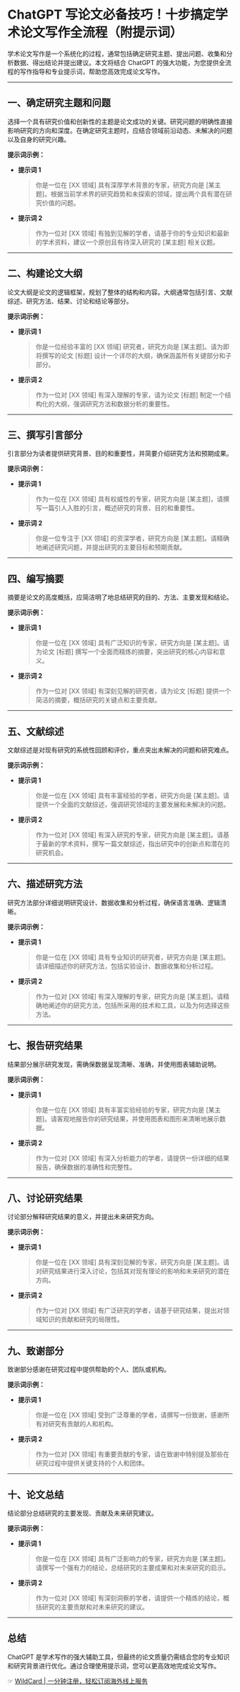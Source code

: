 # ChatGPT 写论文必备技巧！十步搞定学术论文写作全流程（附提示词）

学术论文写作是一个系统化的过程，通常包括确定研究主题、提出问题、收集和分析数据、得出结论并提出建议。本文将结合 ChatGPT 的强大功能，为您提供全流程的写作指导和专业提示词，帮助您高效完成论文写作。

---

## 一、确定研究主题和问题

选择一个具有研究价值和创新性的主题是论文成功的关键。研究问题的明确性直接影响研究的方向和深度。在确定研究主题时，应结合领域前沿动态、未解决的问题以及自身的研究兴趣。

**提示词示例：**

- **提示词 1**  
  > 你是一位在 [XX 领域] 具有深厚学术背景的专家，研究方向是 [某主题]。根据当前学术界的研究趋势和未探索的领域，提出两个具有潜在研究价值的问题。

- **提示词 2**  
  > 作为一位对 [XX 领域] 有独到见解的学者，请基于你的专业知识和最新的学术资料，建议一个原创且有待深入研究的 [某主题] 相关议题。

---

## 二、构建论文大纲

论文大纲是论文的逻辑框架，规划了整体的结构和内容。大纲通常包括引言、文献综述、研究方法、结果、讨论和结论等部分。

**提示词示例：**

- **提示词 1**  
  > 你是一位经验丰富的 [XX 领域] 研究者，研究方向是 [某主题]。请为即将撰写的论文 [标题] 设计一个详尽的大纲，确保涵盖所有关键部分和子部分。

- **提示词 2**  
  > 作为一位对 [XX 领域] 有深入理解的专家，请为论文 [标题] 制定一个结构化的大纲，强调研究方法和数据分析的重要性。

---

## 三、撰写引言部分

引言部分为读者提供研究背景、目的和重要性，并简要介绍研究方法和预期成果。

**提示词示例：**

- **提示词 1**  
  > 作为一位在 [XX 领域] 具有权威性的专家，研究方向是 [某主题]，请撰写一篇引人入胜的引言，概述研究的背景、目的和重要性。

- **提示词 2**  
  > 你是一位专注于 [XX 领域] 的资深学者，研究方向是 [某主题]。请精确地阐述研究问题，并提出研究的主要目标和预期贡献。

---

## 四、编写摘要

摘要是论文的高度概括，应简洁明了地总结研究的目的、方法、主要发现和结论。

**提示词示例：**

- **提示词 1**  
  > 你是一位在 [XX 领域] 具有广泛知识的专家，研究方向是 [某主题]。请为论文 [标题] 撰写一个全面而精炼的摘要，突出研究的核心内容和意义。

- **提示词 2**  
  > 作为一位对 [XX 领域] 有深刻见解的研究者，请为论文 [标题] 提供一个简洁的摘要，概括研究的关键点和主要贡献。

---

## 五、文献综述

文献综述是对现有研究的系统性回顾和评价，重点突出未解决的问题和研究难点。

**提示词示例：**

- **提示词 1**  
  > 你是一位在 [XX 领域] 具有丰富经验的学者，研究方向是 [某主题]。请提供一个全面的文献综述，强调研究领域的主要发展和未解决的问题。

- **提示词 2**  
  > 作为一位对 [XX 领域] 有深入研究的专家，研究方向是 [某主题]。请基于最新的学术资料，撰写一篇文献综述，指出研究中的创新点和潜在的研究机会。

---

## 六、描述研究方法

研究方法部分详细说明研究设计、数据收集和分析过程，确保语言准确、逻辑清晰。

**提示词示例：**

- **提示词 1**  
  > 你是一位在 [XX 领域] 具有专业知识的研究者，研究方向是 [某主题]。请详细描述你的研究方法，包括实验设计、数据收集和分析过程。

- **提示词 2**  
  > 作为一位对 [XX 领域] 有深入理解的专家，研究方向是 [某主题]。请精确地阐述你的研究方法，包括所采用的技术和工具，以及为何选择这些方法。

---

## 七、报告研究结果

结果部分展示研究发现，需确保数据呈现清晰、准确，并使用图表辅助说明。

**提示词示例：**

- **提示词 1**  
  > 你是一位在 [XX 领域] 具有丰富实验经验的专家，研究方向是 [某主题]。请客观地报告你的研究结果，并使用图表和图形来清晰地展示数据。

- **提示词 2**  
  > 作为一位对 [XX 领域] 有深入分析能力的学者，请提供一份详细的结果报告，确保数据的准确性和完整性。

---

## 八、讨论研究结果

讨论部分解释研究结果的意义，并提出未来研究方向。

**提示词示例：**

- **提示词 1**  
  > 你是一位在 [XX 领域] 具有深刻见解的专家，研究方向是 [某主题]。请对研究结果进行深入讨论，包括其对现有理论的影响和未来研究的潜在方向。

- **提示词 2**  
  > 作为一位对 [XX 领域] 有广泛研究的学者，请基于研究结果，提出对领域知识的贡献和研究的局限性。

---

## 九、致谢部分

致谢部分感谢在研究过程中提供帮助的个人、团队或机构。

**提示词示例：**

- **提示词 1**  
  > 你是一位在 [XX 领域] 受到广泛尊重的学者，请撰写一份致谢，感谢所有对研究有贡献的人和机构。

- **提示词 2**  
  > 作为一位对 [XX 领域] 有重要贡献的专家，请在致谢中特别提及那些在研究过程中提供关键支持的个人和团体。

---

## 十、论文总结

结论部分总结研究的主要发现、贡献及未来研究建议。

**提示词示例：**

- **提示词 1**  
  > 你是一位在 [XX 领域] 具有广泛影响力的专家，研究方向是 [某主题]。请撰写一个强有力的结论，总结研究的主要成果和对未来研究的启示。

- **提示词 2**  
  > 作为一位对 [XX 领域] 有深刻洞察的学者，请提供一个精炼的结论，概括研究的主要贡献和对未来研究的建议。

---

## 总结

ChatGPT 是学术写作的强大辅助工具，但最终的论文质量仍需结合您的专业知识和研究背景进行优化。通过合理使用提示词，您可以更高效地完成论文写作。

☞ [WildCard | 一分钟注册，轻松订阅海外线上服务](https://bit.ly/bewildcard)
